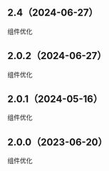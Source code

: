 ## 2.4（2024-06-27）
组件优化
## 2.0.2（2024-06-27）
组件优化
## 2.0.1（2024-05-16）
组件优化
## 2.0.0（2023-06-20）
组件优化
